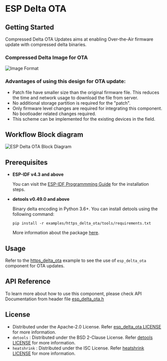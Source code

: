 # ESP Delta OTA

## Getting Started
Compressed Delta OTA Updates aims at enabling Over-the-Air firmware update with compressed delta binaries. 

### Compressed Delta Image for OTA
![Image Format](https://raw.githubusercontent.com/espressif/idf-extra-components/master/esp_delta_ota/image_format.png)

### Advantages of using this design for OTA update:
* Patch file have smaller size than the original firmware file. This reduces the time and network usage to download the file from server.
* No additional storage partition is required for the "patch".
* Only firmware level changes are required for integrating this component. No bootloader related changes required.
* This scheme can be implemented for the existing devices in the field.

## Workflow Block diagram
![ESP Delta OTA Block Diagram](https://raw.githubusercontent.com/espressif/idf-extra-components/master/esp_delta_ota/esp_delta_ota_block_diagram.png)

## Prerequisites

* **ESP-IDF v4.3 and above**

  You can visit the [ESP-IDF Programmming Guide](https://docs.espressif.com/projects/esp-idf/en/latest/get-started/index.html#installation-step-by-step) for the installation steps.

* **detools v0.49.0 and above**

  Binary delta encoding in Python 3.6+. You can install detools using the following command: 
  ```
  pip install -r examples/https_delta_ota/tools/requirements.txt
  ```
  More information about the package [here](https://pypi.org/project/detools/).

## Usage

Refer to the [https_delta_ota](https://github.com/espressif/idf-extra-components/blob/master/esp_delta_ota/examples/https_delta_ota/) example to see the use of `esp_delta_ota` component for OTA updates.

## API Reference
To learn more about how to use this component, please check API Documentation from header file [esp_delta_ota.h](https://github.com/espressif/idf-extra-components/blob/master/esp_delta_ota/include/esp_delta_ota.h)

## License

* Distributed under the Apache-2.0 License. Refer [esp_delta_ota LICENSE](https://github.com/espressif/idf-extra-components/blob/master/esp_delta_ota/LICENSE) for more information.
* `detools` : Distributed under the BSD 2-Clause License. Refer [detools LICENSE](https://github.com/eerimoq/detools/blob/master/LICENSE) for more information.
* `heatshrink` : Distributed under the ISC License. Refer [heatshrink LICENSE](https://github.com/eerimoq/detools/blob/master/c/heatshrink/README.rst) for more information.
